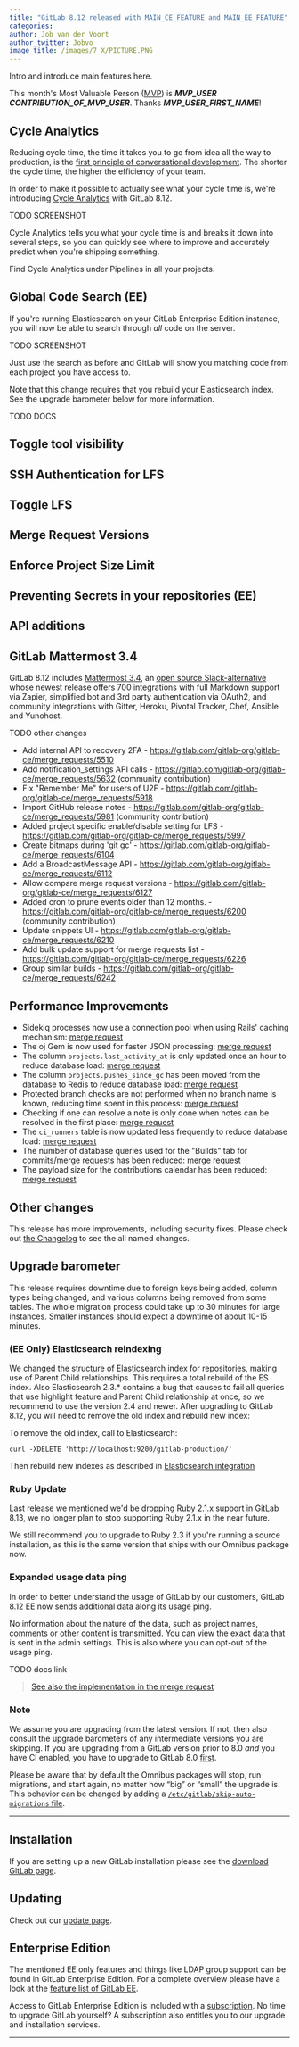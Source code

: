```yaml
---
title: "GitLab 8.12 released with MAIN_CE_FEATURE and MAIN_EE_FEATURE"
categories:
author: Job van der Voort
author_twitter: Jobvo
image_title: /images/7_X/PICTURE.PNG
---
```


Intro and introduce main features here.

This month's Most Valuable Person ([MVP](https://about.gitlab.com/mvp/)) is ***MVP_USER*** ***CONTRIBUTION_OF_MVP_USER***.
Thanks ***MVP_USER_FIRST_NAME***!

<!--more-->

## Cycle Analytics

Reducing cycle time, the time it takes you to go from idea all the way to
production, is the [first principle of conversational development][convdev].
The shorter the cycle time, the higher the efficiency of your team.

In order to make it possible to actually see what your cycle time is, we're
introducing [Cycle Analytics][cycle-analytics] with GitLab 8.12.

TODO SCREENSHOT

Cycle Analytics tells you what your cycle time is and breaks it down into
several steps, so you can quickly see where to improve and accurately predict
when you're shipping something.

Find Cycle Analytics under Pipelines in all your projects.

[convdev]: https://about.gitlab.com/2016/09/14/gitlab-live-event-recap/#convdev
[cycle-analytics]: https://about.gitlab.com/2016/09/16/feature-preview-introducing-cycle-analytics/

## Global Code Search (EE)

If you're running Elasticsearch on your GitLab Enterprise Edition instance,
you will now be able to search through _all_ code on the server.

TODO SCREENSHOT

Just use the search as before and GitLab will show you matching code from each
project you have access to.

Note that this change requires that you rebuild your Elasticsearch index.
See the upgrade barometer below for more information.

TODO DOCS

## Toggle tool visibility



## SSH Authentication for LFS

## Toggle LFS

## Merge Request Versions

## Enforce Project Size Limit

## Preventing Secrets in your repositories (EE)

## API additions

## GitLab Mattermost 3.4

GitLab 8.12 includes [Mattermost 3.4](https://about.mattermost.com/mattermost-3-4/),
an [open source Slack-alternative](https://about.mattermost.com) whose newest
release offers 700 integrations with full Markdown support via Zapier,
simplified bot and 3rd party authentication via OAuth2, and community
integrations with Gitter, Heroku, Pivotal Tracker, Chef, Ansible and Yunohost.

TODO other changes

- Add internal API to recovery 2FA - https://gitlab.com/gitlab-org/gitlab-ce/merge_requests/5510
- Add notification_settings API calls - https://gitlab.com/gitlab-org/gitlab-ce/merge_requests/5632 (community contribution)
- Fix "Remember Me" for users of U2F - https://gitlab.com/gitlab-org/gitlab-ce/merge_requests/5918
- Import GitHub release notes - https://gitlab.com/gitlab-org/gitlab-ce/merge_requests/5981 (community contribution)
- Added project specific enable/disable setting for LFS - https://gitlab.com/gitlab-org/gitlab-ce/merge_requests/5997
- Create bitmaps during 'git gc' - https://gitlab.com/gitlab-org/gitlab-ce/merge_requests/6104
- Add a BroadcastMessage API - https://gitlab.com/gitlab-org/gitlab-ce/merge_requests/6112
- Allow compare merge request versions - https://gitlab.com/gitlab-org/gitlab-ce/merge_requests/6127
- Added cron to prune events older than 12 months. - https://gitlab.com/gitlab-org/gitlab-ce/merge_requests/6200 (community contribution)
- Update snippets UI - https://gitlab.com/gitlab-org/gitlab-ce/merge_requests/6210
- Add bulk update support for merge requests list - https://gitlab.com/gitlab-org/gitlab-ce/merge_requests/6226
- Group similar builds - https://gitlab.com/gitlab-org/gitlab-ce/merge_requests/6242

## Performance Improvements

* Sidekiq processes now use a connection pool when using Rails' caching
  mechanism: [merge request](https://gitlab.com/gitlab-org/gitlab-ce/merge_requests/6429)
* The oj Gem is now used for faster JSON processing: [merge request](https://gitlab.com/gitlab-org/gitlab-ce/merge_requests/6395)
* The column `projects.last_activity_at` is only updated once an hour to reduce
  database load: [merge request](https://gitlab.com/gitlab-org/gitlab-ce/merge_requests/6391)
* The column `projects.pushes_since_gc` has been moved from the database to
  Redis to reduce database load: [merge request](https://gitlab.com/gitlab-org/gitlab-ce/merge_requests/6326)
* Protected branch checks are not performed when no branch name is known,
  reducing time spent in this process: [merge request](https://gitlab.com/gitlab-org/gitlab-ce/merge_requests/6317)
* Checking if one can resolve a note is only done when notes can be resolved in
  the first place: [merge request](https://gitlab.com/gitlab-org/gitlab-ce/merge_requests/6298)
* The `ci_runners` table is now updated less frequently to reduce database load:
  [merge request](https://gitlab.com/gitlab-org/gitlab-ce/merge_requests/6126)
* The number of database queries used for the "Builds" tab for
  commits/merge requests has been reduced: [merge request](https://gitlab.com/gitlab-org/gitlab-ce/merge_requests/5957)
* The payload size for the contributions calendar has been reduced:
  [merge request](https://gitlab.com/gitlab-org/gitlab-ce/merge_requests/5784)


## Other changes

This release has more improvements, including security fixes. Please check out [the Changelog](https://gitlab.com/gitlab-org/gitlab-ce/blob/master/CHANGELOG) to see the all named changes.


## Upgrade barometer

This release requires downtime due to foreign keys being added, column types
being changed, and various columns being removed from some tables. The whole
migration process could take up to 30 minutes for large instances. Smaller instances should expect a downtime of about 10-15 minutes.

### (EE Only) Elasticsearch reindexing

We changed the structure of Elasticsearch index for repositories, making use of Parent Child relationships. This requires a total rebuild of the ES index. Also
Elasticsearch 2.3.* contains a bug that causes to fail all queries that use highlight feature and Parent Child relationship at once, so we recommend to use the version 2.4 and newer. After upgrading to GitLab 8.12, you will need to remove the old index and rebuild new index:

To remove the old index, call to Elasticsearch:

```
curl -XDELETE 'http://localhost:9200/gitlab-production/'
```

Then rebuild new indexes as described in [Elasticsearch integration](http://docs.gitlab.com/ee/integration/elasticsearch.html#add-gitlabs-data-to-the-elasticsearch-index)

### Ruby Update

Last release we mentioned we'd be dropping Ruby 2.1.x support in GitLab 8.13,
we no longer plan to stop supporting Ruby 2.1.x in the near future.

We still recommend you to upgrade to Ruby 2.3 if you're running a source
installation, as this is the same version that ships with our Omnibus package
now.

### Expanded usage data ping

In order to better understand the usage of GitLab by our customers,
GitLab 8.12 EE now sends additional data along its usage ping.

No information about the nature of the data, such as project names, comments or
other content is transmitted. You can view the exact data that is sent in
the admin settings. This is also where you can opt-out of the usage ping.

TODO docs link

> [See also the implementation in the merge request](https://gitlab.com/gitlab-org/gitlab-ee/merge_requests/735)

### Note

We assume you are upgrading from the latest version. If not, then also consult the upgrade barometers of any intermediate versions you are skipping.
If you are upgrading from a GitLab version prior to 8.0 *and* you have CI enabled, you have to upgrade to GitLab 8.0 [first](https://about.gitlab.com/2015/09/22/gitlab-8-0-released/).

Please be aware that by default the Omnibus packages will stop, run migrations,
and start again, no matter how “big” or “small” the upgrade is. This behavior
can be changed by adding a [`/etc/gitlab/skip-auto-migrations`
file](http://doc.gitlab.com/omnibus/update/README.html).

- - -

## Installation

If you are setting up a new GitLab installation please see the
[download GitLab page](https://about.gitlab.com/installation/).

## Updating

Check out our [update page](https://about.gitlab.com/update/).

## Enterprise Edition

The mentioned EE only features and things like LDAP group support can be found in GitLab Enterprise Edition.
For a complete overview please have a look at the [feature list of GitLab EE]( https://about.gitlab.com/features/#enterprise).

Access to GitLab Enterprise Edition is included with a
[subscription]( https://about.gitlab.com/pricing/).
No time to upgrade GitLab yourself?
A subscription also entitles you to our upgrade and installation services.

- - -
